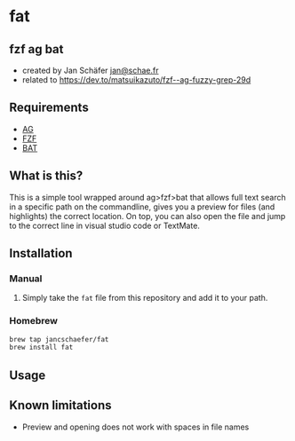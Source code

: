 # fat
## **f**zf **a**g ba**t**

- created by Jan Schäfer <jan@schae.fr>
- related to https://dev.to/matsuikazuto/fzf--ag-fuzzy-grep-29d

## Requirements
- [AG](https://github.com/ggreer/the_silver_searcher)
- [FZF](https://github.com/junegunn/fzf)
- [BAT](https://github.com/sharkdp/bat)

## What is this?
This is a simple tool wrapped around ag>fzf>bat that allows full text search in a specific path on the commandline, gives you a preview for files (and highlights) the correct location. On top, you can also open the file and jump to the correct line in visual studio code or TextMate.

## Installation

### Manual
1. Simply take the ```fat``` file from this repository and add it to your path.

### Homebrew
```bash
brew tap jancschaefer/fat
brew install fat
```

## Usage



## Known limitations
- Preview and opening does not work with spaces in file names
